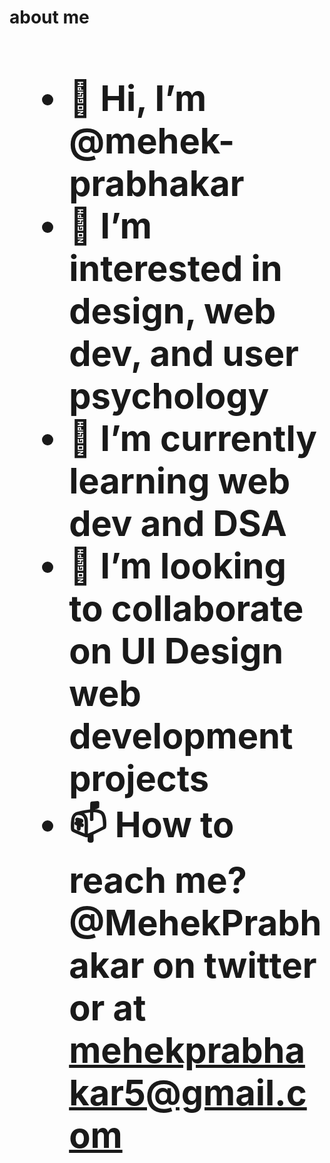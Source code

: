 <h1><b>about me<b><h1>

- 👋 Hi, I’m @mehek-prabhakar
- 👀 I’m interested in design, web dev, and user psychology
- 🌱 I’m currently learning web dev and DSA
- 💞️ I’m looking to collaborate on UI Design web development projects
- 📫 How to reach me? @MehekPrabhakar on twitter or at mehekprabhakar5@gmail.com

<!---
mehek-prabhakar/mehek-prabhakar is a ✨ special ✨ repository because its `README.md` (this file) appears on your GitHub profile.
You can click the Preview link to take a look at your changes.
--->
